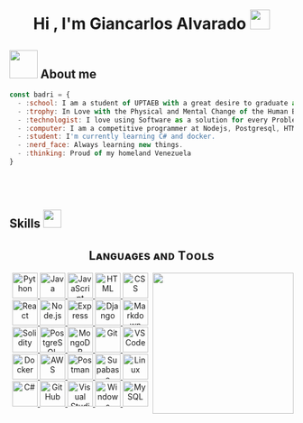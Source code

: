 <h1 align="center">Hi , I'm Giancarlos Alvarado <img src="https://media.giphy.com/media/hvRJCLFzcasrR4ia7z/giphy.gif" width="35"></h1>

## <picture><img src = "https://github.com/7oSkaaa/7oSkaaa/blob/main/Images/about_me.gif?raw=true" width = 50px></picture> About me

```javascript
const badri = {
  - :school: I am a student of UPTAEB with a great desire to graduate as an ING in Informatics.
  - :trophy: In Love with the Physical and Mental Change of the Human Being
  - :technologist: I love using Software as a solution for every Problem.
  - :computer: I am a competitive programmer at Nodejs, Postgresql, HTML Y CSS, python, javascript, java.
  - :student: I'm currently learning C# and docker.
  - :nerd_face: Always learning new things.
  - :thinking: Proud of my homeland Venezuela
}
```

<br><br>

<h2> Skills <img src = "https://media2.giphy.com/media/QssGEmpkyEOhBCb7e1/giphy.gif?cid=ecf05e47a0n3gi1bfqntqmob8g9aid1oyj2wr3ds3mg700bl&rid=giphy.gif" width = 32px> </h2>

<h2 align="center">Lᴀɴɢᴜᴀɢᴇs ᴀɴᴅ Tᴏᴏʟs</h2>

<picture> <img align="right" src="https://github.com/7oSkaaa/7oSkaaa/blob/main/Images/Right_Side.gif?raw=true" width = 250px></picture>

<p align="center">
  <a href="https://www.python.org/" target="_blank">
    <img width="45px" src="https://skillicons.dev/icons?i=py" alt="Python" />
  </a>
  <a href="https://www.java.com/" target="_blank">
    <img width="45px" src="https://skillicons.dev/icons?i=java" alt="Java" />
  </a>
  <a href="https://developer.mozilla.org/en-US/docs/Web/JavaScript" target="_blank">
    <img width="45px" src="https://skillicons.dev/icons?i=js" alt="JavaScript" />
  </a>
  <a href="https://developer.mozilla.org/en-US/docs/Web/HTML" target="_blank">
    <img width="45px" src="https://skillicons.dev/icons?i=html" alt="HTML" />
  </a>
  <a href="https://developer.mozilla.org/en-US/docs/Web/CSS" target="_blank">
    <img width="45px" src="https://skillicons.dev/icons?i=css" alt="CSS" />
  </a>
  <a href="https://reactjs.org/" target="_blank">
    <img width="45px" src="https://skillicons.dev/icons?i=react" alt="React" />
  </a>
  <a href="https://nodejs.org/" target="_blank">
    <img width="45px" src="https://skillicons.dev/icons?i=nodejs" alt="Node.js" />
  </a>
  <a href="https://expressjs.com/" target="_blank">
    <img width="45px" src="https://skillicons.dev/icons?i=express" alt="Express" />
  </a>
  <a href="https://www.djangoproject.com/" target="_blank">
    <img width="45px" src="https://skillicons.dev/icons?i=django" alt="Django" />
  </a>
  <a href="https://www.markdownguide.org/" target="_blank">
    <img width="45px" src="https://skillicons.dev/icons?i=md" alt="Markdown" />
  </a>
  <br>
  <a href="https://soliditylang.org/" target="_blank">
    <img width="45px" src="https://skillicons.dev/icons?i=solidity" alt="Solidity" />
  </a>
  <a href="https://www.postgresql.org/" target="_blank">
    <img width="45px" src="https://skillicons.dev/icons?i=postgres" alt="PostgreSQL" />
  </a>
  <a href="https://www.mongodb.com/" target="_blank">
    <img width="45px" src="https://skillicons.dev/icons?i=mongo" alt="MongoDB" />
  </a>
  <a href="https://git-scm.com/" target="_blank">
    <img width="45px" src="https://skillicons.dev/icons?i=git" alt="Git" />
  </a>
  <a href="https://code.visualstudio.com/" target="_blank">
    <img width="45px" src="https://skillicons.dev/icons?i=vscode" alt="VS Code" />
  </a>
  <a href="https://www.docker.com/" target="_blank">
    <img width="45px" src="https://skillicons.dev/icons?i=docker" alt="Docker" />
  </a>
  <a href="https://aws.amazon.com/" target="_blank">
    <img width="45px" src="https://skillicons.dev/icons?i=aws" alt="AWS" />
  </a>
  <a href="https://www.postman.com/" target="_blank">
    <img width="45px" src="https://skillicons.dev/icons?i=postman" alt="Postman" />
  </a>
  <a href="https://supabase.com/" target="_blank">
    <img width="45px" src="https://skillicons.dev/icons?i=supabase" alt="Supabase" />
  </a>
  <a href="https://www.linux.org/" target="_blank">
    <img width="45px" src="https://skillicons.dev/icons?i=linux" alt="Linux" />
  </a>
  <br>
  <a href="https://docs.microsoft.com/en-us/dotnet/csharp/" target="_blank">
    <img width="45px" src="https://skillicons.dev/icons?i=cs" alt="C#" />
  </a>
  <a href="https://github.com/" target="_blank">
    <img width="45px" src="https://skillicons.dev/icons?i=github" alt="GitHub" />
  </a>
  <a href="https://visualstudio.microsoft.com/" target="_blank">
    <img width="45px" src="https://skillicons.dev/icons?i=visualstudio" alt="Visual Studio" />
  </a>
  <a href="https://www.microsoft.com/en-us/windows" target="_blank">
    <img width="45px" src="https://skillicons.dev/icons?i=windows" alt="Windows" />
  </a>
  <a href="https://www.mysql.com/" target="_blank">
    <img width="45px" src="https://skillicons.dev/icons?i=mysql" alt="MySQL" />
  </a>
</p>
